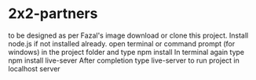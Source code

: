 # 2x2-partners
to be designed as per Fazal's image
download or clone this project.
Install node.js if not installed already.
open terminal or command prompt (for windows) in the project folder and type npm install
In terminal again type npm install live-sever
After completion type live-server to run project in localhost server
